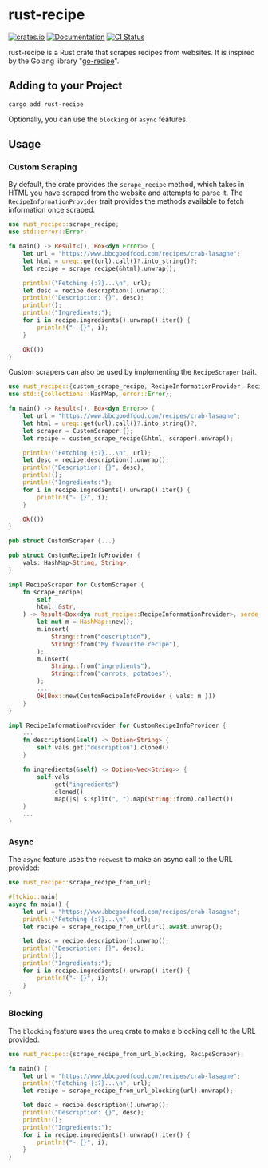 # rust-recipe

[![crates.io](https://img.shields.io/crates/v/rust-recipe.svg)](https://crates.io/crates/rust-recipe)
[![Documentation](https://docs.rs/rust-recipe/badge.svg)](https://docs.rs/rust-recipe)
[![CI Status](https://github.com/BreD1810/rust-recipe/actions/workflows/ci.yml/badge.svg?branch=main)](https://github.com/BreD1810/rust-recipe/actions?query=branch%3Amain)

rust-recipe is a Rust crate that scrapes recipes from websites.
It is inspired by the Golang library "[go-recipe](https://github.com/kkyr/go-recipe)".

## Adding to your Project

```shell
cargo add rust-recipe
```

Optionally, you can use the `blocking` or `async` features.

## Usage

### Custom Scraping

By default, the crate provides the `scrape_recipe` method, which takes in HTML you have scraped from the website and attempts to parse it.
The `RecipeInformationProvider` trait provides the methods available to fetch information once scraped.

```rust ignore
use rust_recipe::scrape_recipe;
use std::error::Error;

fn main() -> Result<(), Box<dyn Error>> {
    let url = "https://www.bbcgoodfood.com/recipes/crab-lasagne";
    let html = ureq::get(url).call()?.into_string()?;
    let recipe = scrape_recipe(&html).unwrap();

    println!("Fetching {:?}...\n", url);
    let desc = recipe.description().unwrap();
    println!("Description: {}", desc);
    println!();
    println!("Ingredients:");
    for i in recipe.ingredients().unwrap().iter() {
        println!("- {}", i);
    }

    Ok(())
}
```

Custom scrapers can also be used by implementing the `RecipeScraper` trait.

```rust ignore
use rust_recipe::{custom_scrape_recipe, RecipeInformationProvider, RecipeScraper};
use std::{collections::HashMap, error::Error};

fn main() -> Result<(), Box<dyn Error>> {
    let url = "https://www.bbcgoodfood.com/recipes/crab-lasagne";
    let html = ureq::get(url).call()?.into_string()?;
    let scraper = CustomScraper {};
    let recipe = custom_scrape_recipe(&html, scraper).unwrap();

    println!("Fetching {:?}...\n", url);
    let desc = recipe.description().unwrap();
    println!("Description: {}", desc);
    println!();
    println!("Ingredients:");
    for i in recipe.ingredients().unwrap().iter() {
        println!("- {}", i);
    }

    Ok(())
}

pub struct CustomScraper {...}

pub struct CustomRecipeInfoProvider {
    vals: HashMap<String, String>,
}

impl RecipeScraper for CustomScraper {
    fn scrape_recipe(
        self,
        html: &str,
    ) -> Result<Box<dyn rust_recipe::RecipeInformationProvider>, serde_json::Error> {
        let mut m = HashMap::new();
        m.insert(
            String::from("description"),
            String::from("My favourite recipe"),
        );
        m.insert(
            String::from("ingredients"),
            String::from("carrots, potatoes"),
        );
        ...
        Ok(Box::new(CustomRecipeInfoProvider { vals: m }))
    }
}

impl RecipeInformationProvider for CustomRecipeInfoProvider {
    ...
    fn description(&self) -> Option<String> {
        self.vals.get("description").cloned()
    }

    fn ingredients(&self) -> Option<Vec<String>> {
        self.vals
            .get("ingredients")
            .cloned()
            .map(|s| s.split(", ").map(String::from).collect())
    }
    ...
}
```

### Async

The `async` feature uses the `reqwest` to make an async call to the URL provided:

```rust ignore
use rust_recipe::scrape_recipe_from_url;

#[tokio::main]
async fn main() {
    let url = "https://www.bbcgoodfood.com/recipes/crab-lasagne";
    println!("Fetching {:?}...\n", url);
    let recipe = scrape_recipe_from_url(url).await.unwrap();

    let desc = recipe.description().unwrap();
    println!("Description: {}", desc);
    println!();
    println!("Ingredients:");
    for i in recipe.ingredients().unwrap().iter() {
        println!("- {}", i);
    }
}
```

### Blocking

The `blocking` feature uses the `ureq` crate to make a blocking call to the URL provided.

```rust ignore
use rust_recipe::{scrape_recipe_from_url_blocking, RecipeScraper};

fn main() {
    let url = "https://www.bbcgoodfood.com/recipes/crab-lasagne";
    println!("Fetching {:?}...\n", url);
    let recipe = scrape_recipe_from_url_blocking(url).unwrap();

    let desc = recipe.description().unwrap();
    println!("Description: {}", desc);
    println!();
    println!("Ingredients:");
    for i in recipe.ingredients().unwrap().iter() {
        println!("- {}", i);
    }
}
```
